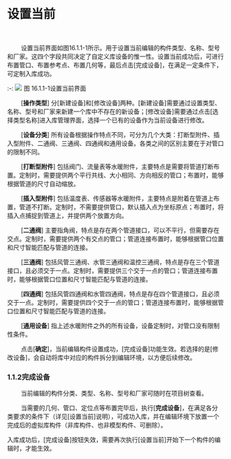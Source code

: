 # 设置当前
<br/>

&emsp;&emsp; 设置当前界面如图16.1.1\-1所示。用于设置当前编辑的构件类型、名称、型号和厂家。这四个字段共同决定了自定义库设备的惟一性。设置当前成功后，可进行布置管口、布置参考点、布置几何等，最后点击\[完成设备\]，在满足一定条件下，可定制入库成功。

:-:  ![](images/16.1.1.1.png)
图 16.1.1\-1设置当前界面

&emsp;&emsp; [**操作类型**] 分\[新建设备\]和\[修改设备\]两种。\[新建设备\]需要通过设置类型、名称、型号和厂家来新建一个库中不存在的新设备；\[修改设备\]需要通过点击\[选择类型名称\]进入库管理界面，选择一个已有的设备作为当前设备进行修改。

&emsp;&emsp; [**设备分类**\] 所有设备根据操作特点不同，可分为几个大类：打断型附件、插入型附件、二通阀、三通阀、四通阀和通用设备。各类之间的区别主要在于对管口的限制不同。

&emsp;&emsp; [**打断型附件**\] 包括阀门、流量表等水暖附件，主要特点是需要将管道打断布置。定制时，需要提供两个平行共线、大小相同、方向相反的管口；布置时，能够根据管道的尺寸自动缩放。

&emsp;&emsp; [**插入型附件**\] 包括温度表、传感器等水暖附件，主要特点是附着在管道上布置，管道不打断。定制时，不需要提供管口，默认插入点为坐标原点；布置时，将插入点捕捉到管道上，并提供两个放置方向。

&emsp;&emsp; [**二通阀**\] 主要指角阀，特点是存在两个管道接口，可以不平行，但需要存在交点。定制时，需要提供两个有交点的管口；管道连接布置时，能够根据管口位置和尺寸智能匹配与管道的连接。

&emsp;&emsp; [**三通阀**\] 包括风管三通阀、水管三通阀和温控三通阀，特点是存在三个管道接口，且必须交于一点。定制时，需要提供三个交于一点的管口；管道连接布置时，能够根据管口位置和尺寸智能匹配与管道的连接。

&emsp;&emsp; [**四通阀**\] 包括风管四通阀和水管四通阀，特点是存在四个管道接口，且必须交于一点。定制时，需要提供四个交于一点的管口；管道连接布置时，能够根据管口位置和尺寸智能匹配与管道的连接。

&emsp;&emsp; [**通用设备**\] 指上述水暖附件之外的所有设备，设备定制时，对管口没有限制性条件。

&emsp;&emsp; 点击\[**确定**\]，当前编辑构件设置成功，\[完成设备\]功能生效。若选择的是\[修改设备\]，会自动将库中对应的构件拆分到编辑环境，以方便后续修改。

### 1.1.2**完成设备**

&emsp;&emsp; 当前编辑的构件分类、类型、名称、型号和厂家可随时在项目树查看。

&emsp;&emsp; 当需要的几何、管口、定位点等布置完毕后，执行\[**完成设备**\]，在满足各分类要求的条件下（详见\[设置当前\]说明），可成功入库，并在编辑环境下放置一个完成后的虚拟库构件（非库构件、也非模型构件、可删除）。

入库成功后，\[完成设备\]按钮失效，需要再次执行\[设置当前\]开始下一个构件的编辑时，才能生效。